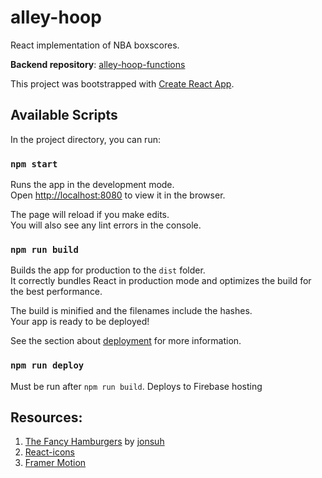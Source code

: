 # alley-hoop

React implementation of NBA boxscores.<br/>

**Backend repository**: [alley-hoop-functions](https://github.com/agnes-nuguid/alley-hoop-functions)

This project was bootstrapped with [Create React App](https://github.com/facebook/create-react-app).

## Available Scripts

In the project directory, you can run:

### `npm start`

Runs the app in the development mode.<br />
Open [http://localhost:8080](http://localhost:8080) to view it in the browser.

The page will reload if you make edits.<br />
You will also see any lint errors in the console.

### `npm run build`

Builds the app for production to the `dist` folder.<br />
It correctly bundles React in production mode and optimizes the build for the best performance.

The build is minified and the filenames include the hashes.<br />
Your app is ready to be deployed!

See the section about [deployment](https://facebook.github.io/create-react-app/docs/deployment) for more information.

### `npm run deploy`

Must be run after `npm run build`. Deploys to Firebase hosting

## Resources:

1. [The Fancy Hamburgers](https://github.com/jonsuh/hamburgers) by [jonsuh](https://github.com/jonsuh)
2. [React-icons](https://react-icons.github.io/react-icons/)
3. [Framer Motion](https://github.com/framer/motion)
